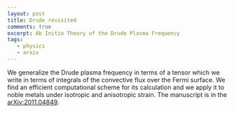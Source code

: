 ```yaml
---
layout: post
title: Drude revisited
comments: true
excerpt: Ab Initio Theory of the Drude Plasma Frequency
tags:
   - physics
   - arxiv
---
```


We generalize the Drude plasma frequency in terms of a tensor which we
write in terms of integrals of the convective flux over the Fermi
surface. We find an efficient computational scheme for its calculation
and we apply it to noble metals under isotropic and anisotropic
strain. The manuscript is in the [arXiv:2011.04849](https://arxiv.org/abs/2011.04849).
